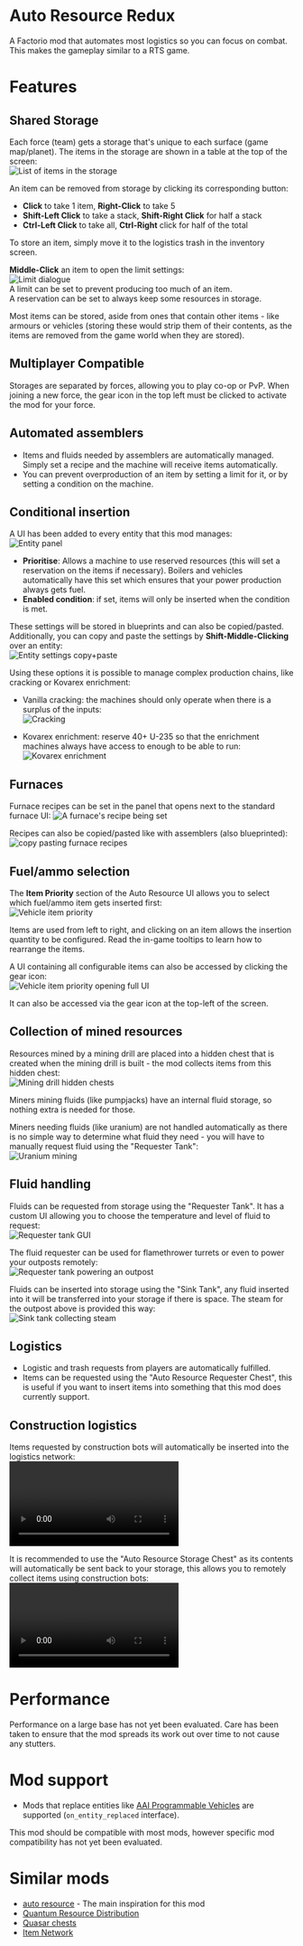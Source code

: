 # Auto Resource Redux
A Factorio mod that automates most logistics so you can focus on combat.
This makes the gameplay similar to a RTS game.


# Features
## Shared Storage
Each force (team) gets a storage that's unique to each surface (game map/planet).
  The items in the storage are shown in a table at the top of the screen:  
  ![List of items in the storage](https://raw.githubusercontent.com/udf/factorio-auto-resource-redux/master/images/resource-list.png)

An item can be removed from storage by clicking its corresponding button:
- **Click** to take 1 item, **Right-Click** to take 5
- **Shift-Left Click** to take a stack, **Shift-Right Click** for half a stack
- **Ctrl-Left Click** to take all, **Ctrl-Right** click for half of the total

To store an item, simply move it to the logistics trash in the inventory screen.

**Middle-Click** an item to open the limit settings:  
![Limit dialogue](https://raw.githubusercontent.com/udf/factorio-auto-resource-redux/master/images/resource-limit.png)  
A limit can be set to prevent producing too much of an item.  
A reservation can be set to always keep some resources in storage.

Most items can be stored, aside from ones that contain other items - like armours or vehicles (storing these would strip them of their contents, as the items are removed from the game world when they are stored).


## Multiplayer Compatible
Storages are separated by forces, allowing you to play co-op or PvP.
When joining a new force, the gear icon in the top left must be clicked to activate the mod for your force.


## Automated assemblers
- Items and fluids needed by assemblers are automatically managed. Simply set a recipe and the machine will receive items automatically.
- You can prevent overproduction of an item by setting a limit for it, or by setting a condition on the machine.


## Conditional insertion
A UI has been added to every entity that this mod manages:  
![Entity panel](https://raw.githubusercontent.com/udf/factorio-auto-resource-redux/master/images/entity-panel.png)
- **Prioritise**: Allows a machine to use reserved resources (this will set a reservation on the items if necessary). Boilers and vehicles automatically have this set which ensures that your power production always gets fuel.
- **Enabled condition**: if set, items will only be inserted when the condition is met.

These settings will be stored in blueprints and can also be copied/pasted.  
Additionally, you can copy and paste the settings by **Shift-Middle-Clicking** over an entity:  
![Entity settings copy+paste](https://raw.githubusercontent.com/udf/factorio-auto-resource-redux/master/images/entity-settings-tool.gif)

Using these options it is possible to manage complex production chains, like cracking or Kovarex enrichment:

- Vanilla cracking: the machines should only operate when there is a surplus of the inputs:  
![Cracking](https://raw.githubusercontent.com/udf/factorio-auto-resource-redux/master/images/cracking.jpg)

- Kovarex enrichment: reserve 40+ U-235 so that the enrichment machines always have access to enough to be able to run:  
![Kovarex enrichment](https://raw.githubusercontent.com/udf/factorio-auto-resource-redux/master/images/kovarex-reservation.jpg)


## Furnaces
Furnace recipes can be set in the panel that opens next to the standard furnace UI:
![A furnace's recipe being set](https://raw.githubusercontent.com/udf/factorio-auto-resource-redux/master/images/furnace-recipe.gif)

Recipes can also be copied/pasted like with assemblers (also blueprinted):  
![copy pasting furnace recipes](https://raw.githubusercontent.com/udf/factorio-auto-resource-redux/master/images/furnace-recipe-copy-paste.gif)


## Fuel/ammo selection
The **Item Priority** section of the Auto Resource UI allows you to select which fuel/ammo item gets inserted first:  
![Vehicle item priority](https://raw.githubusercontent.com/udf/factorio-auto-resource-redux/master/images/entity-settings-vehicle.png)

Items are used from left to right, and clicking on an item allows the insertion quantity to be configured.
Read the in-game tooltips to learn how to rearrange the items.

A UI containing all configurable items can also be accessed by clicking the gear icon:  
![Vehicle item priority opening full UI](https://raw.githubusercontent.com/udf/factorio-auto-resource-redux/master/images/entity-settings-vehicle-priority.gif)

It can also be accessed via the gear icon at the top-left of the screen.


## Collection of mined resources
Resources mined by a mining drill are placed into a hidden chest that is created when the mining drill is built - the mod collects items from this hidden chest:  
![Mining drill hidden chests](https://raw.githubusercontent.com/udf/factorio-auto-resource-redux/master/images/miner-chest-alt-mode.png)

Miners mining fluids (like pumpjacks) have an internal fluid storage, so nothing extra is needed for those.

Miners needing fluids (like uranium) are not handled automatically as there is no simple way to determine what fluid they need - you will have to manually request fluid using the "Requester Tank":  
![Uranium mining](https://raw.githubusercontent.com/udf/factorio-auto-resource-redux/master/images/uranium-mining.jpg)


## Fluid handling
Fluids can be requested from storage using the "Requester Tank". It has a custom UI allowing you to choose the temperature and level of fluid to request:  
![Requester tank GUI](https://raw.githubusercontent.com/udf/factorio-auto-resource-redux/master/images/requester-tank-steam.png)

The fluid requester can be used for flamethrower turrets or even to power your outposts remotely:  
![Requester tank powering an outpost](https://raw.githubusercontent.com/udf/factorio-auto-resource-redux/master/images/requester-tank-power.jpg)

Fluids can be inserted into storage using the "Sink Tank", any fluid inserted into it will be transferred into your storage if there is space. The steam for the outpost above is provided this way:  
![Sink tank collecting steam](https://raw.githubusercontent.com/udf/factorio-auto-resource-redux/master/images/sink-tank-steam.jpg)


## Logistics
- Logistic and trash requests from players are automatically fulfilled.
- Items can be requested using the "Auto Resource Requester Chest", this is useful if you want to insert items into something that this mod does currently support.


## Construction logistics
Items requested by construction bots will automatically be inserted into the logistics network:  
![Bot construction](https://raw.githubusercontent.com/udf/factorio-auto-resource-redux/master/images/bot-construction.mp4)

It is recommended to use the "Auto Resource Storage Chest" as its contents will automatically be sent back to your storage, this allows you to remotely collect items using construction bots:  
![Bot deconstruction](https://raw.githubusercontent.com/udf/factorio-auto-resource-redux/master/images/bot-deforestation.mp4)


# Performance
Performance on a large base has not yet been evaluated. Care has been taken to ensure that the mod spreads its work out over time to not cause any stutters.


# Mod support
- Mods that replace entities like [AAI Programmable Vehicles](https://mods.factorio.com/mod/aai-programmable-vehicles) are supported (`on_entity_replaced` interface).

This mod should be compatible with most mods, however specific mod compatibility has not yet been evaluated.


# Similar mods
- [auto resource](https://mods.factorio.com/mod/auto-resource) - The main inspiration for this mod
- [Quantum Resource Distribution](https://mods.factorio.com/mod/QuantumResourceDistribution2)
- [Quasar chests](https://mods.factorio.com/mod/quasar-chest)
- [Item Network](https://mods.factorio.com/mod/item-network)
